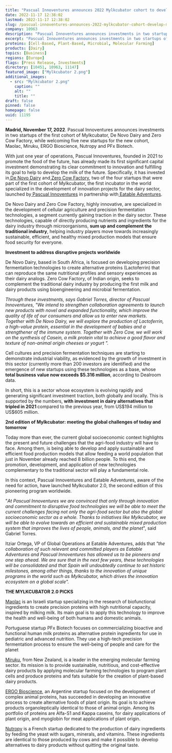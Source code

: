 ```yaml
---
title: "Pascual Innoventures announces 2022 Mylkcubator cohort to develop milk of the future"
date: 2022-11-17 12:38:02
lastmod: 2022-11-17 12:38:02
slug: /pascual-innoventures-announces-2022-mylkcubator-cohort-develop-milk-future
company: 10963
description: "Pascual Innoventures announces investments in two startups of the first cohort of Mylkcubator, De Novo Dairy and Zero Cow Factory, while welcoming five new startups for the new cohort, Maolac, Miruku, ERGO Bioscience, Nutropy and PFx Biotech."
excerpt: "Pascual Innoventures announces investments in two startups of the first cohort of Mylkcubator, De Novo Dairy and Zero Cow Factory, while welcoming five new startups for the new cohort, Maolac, Miruku, ERGO Bioscience, Nutropy and PFx Biotech."
proteins: [Cell-Based, Plant-Based, Microbial, Molecular Farming]
products: [Dairy]
topics: [Business]
regions: [Europe]
flags: [Press Release, Investments]
directory: [10451, 10963, 11147]
featured_image: ["Mylkcubator 2.png"]
additional_images:
  - src: "Mylkcubator 2.png"
    caption: ""
    alt: ""
    title: ""
draft: false
pinned: false
homepage: false
uuid: 11195
---
```

<p><strong>Madrid, November 17, 2022</strong>. Pascual Innoventures announces investments in two startups of the first cohort of Mylkcubator, De Novo Dairy and Zero Cow Factory, while welcoming five new startups for the new cohort, Maolac, Miruku, ERGO Bioscience, Nutropy and PFx Biotech.</p>
<p>With just one year of operations, Pascual Innoventures, founded in 2021 to promote the food of the future, has already made its first significant capital investment demonstrating its clear commitment to innovation and fulfilling its goal to help to develop the milk of the future. Specifically, it has invested in<a href="https://www.denovodairy.com/"> De Novo Dairy</a> and<a href="https://zerocowfactory.com/"> Zero Cow Factory</a>, two of the four startups that were part of the first cohort of Mylkcubator, the first incubator in the world specialized in the development of innovation projects for the dairy sector, launched by<a href="https://pascualinnoventures.com/"> Pascual Innoventures</a> in partnership with<a href="https://eatableadventures.com/"> Eatable Adventures</a>.</p>
<p>De Novo Dairy and Zero Cow Factory, highly innovative, are specialized in the development of cellular agriculture and precision fermentation technologies, a segment currently gaining traction in the dairy sector. These technologies, capable of directly producing nutrients and ingredients for the dairy industry through microorganisms, <strong>sum up and complement the traditional industry</strong>, helping industry players move towards increasingly sustainable, efficient, and healthy mixed production models that ensure food security for everyone. </p>
<p><strong>Investment to address disruptive projects worldwide</strong></p>
<p>De Novo Dairy, based in South Africa, is focused on developing precision fermentation technologies to create alternative proteins (Lactoferrin) that can reproduce the same nutritional profiles and sensory experiences as their dairy analogs. Zero Cow Factory, of Indian origin, seeks to complement the traditional dairy industry by producing the first milk and dairy products using bioengineering and microbial fermentation.</p>
<p><em>Through these investments, says Gabriel Torres, director of Pascual Innoventures, "We intend to strengthen collaboration agreements to launch new products with novel and expanded functionality, which improve the quality of life of our consumers and allow us to enter new markets. Together with De Novo Dairy, we will explore the production of Lactoferrin, a high-value protein, essential in the development of babies and a strengthener of the immune system. Together with Zero Cow, we will work on the synthesis of Casein, a milk protein vital to achieve a good flavor and texture of non-animal origin cheeses or yogurt ".</em></p>
<p>Cell cultures and precision fermentation techniques are starting to demonstrate industrial viability, as evidenced by the growth of investment in this sector (currently more than 200 investors are identified) and the emergence of new startups using these technologies as a base, whose <strong>total business value now exceeds $5.316 million</strong>, according to Dealroom data.</p>
<p>In short, this is a sector whose ecosystem is evolving rapidly and generating significant investment traction, both globally and locally. This is supported by the numbers, <strong>with investment in dairy alternatives that tripled in 2021 </strong>compared to the previous year, from US$194 million to US$605 million.</p>
<p><strong>2nd edition of Mylkcubator: meeting the global challenges of today and tomorrow</strong></p>
<p>Today more than ever, the current global socioeconomic context highlights the present and future challenges that the agri-food industry will have to face. Among them, is being able to develop and apply sustainable and efficient food production models that allow feeding a world population that just in November already reached 8 billion people. To this end, the promotion, development, and application of new technologies complementary to the traditional sector will play a fundamental role.</p>
<p>In this context, Pascual Innoventures and Eatable Adventures, aware of the need for action, have launched Mylkcubator 2.0, the second edition of this pioneering program worldwide.</p>
<p>"<em>At Pascual Innoventures we are convinced that only through innovation and commitment to disruptive food technologies we will be able to meet the current challenges facing not only the agri-food sector but also the global socioeconomic sector as a whole. Thanks to initiatives like Mylkcubator, we will be able to evolve towards an efficient and sustainable mixed production system that improves the lives of people, animals, and the planet</em>", said Gabriel Torres.</p>
<p>Itziar Ortega, VP of Global Operations at Eatable Adventures, adds that <em>"the collaboration of such relevant and committed players as Eatable Adventures and Pascual Innoventures has allowed us to be pioneers and one step ahead. We are sure that in the next few years, these technologies will be consolidated and that Spain will undoubtedly continue to set historic milestones, among other things, thanks to the innovation of unique programs in the world such as Mylkcubator, which drives the innovation ecosystem on a global scale".</em></p>
<p><strong>THE MYLKCUBATOR 2.0 PICKS</strong></p>
<p><a href="https://www.maolac.com/">Maolac</a> is an Israeli startup specializing in the research of biofunctional ingredients to create precision proteins with high nutritional capacity, inspired by milking milk. Its main goal is to apply this technology to improve the health and well-being of both humans and domestic animals.</p>
<p>Portuguese startup PFx Biotech focuses on commercializing bioactive and functional human milk proteins as alternative protein ingredients for use in pediatric and advanced nutrition. They use a high-tech precision fermentation process to ensure the well-being of people and care for the planet</p>
<p><a href="https://miruku.com/">Miruku</a>, from New Zealand, is a leader in the emerging molecular farming sector. Its mission is to provide sustainable, nutritious, and cost-effective dairy products by applying molecular farming technologies to program plant cells and produce proteins and fats suitable for the creation of plant-based dairy products.</p>
<p><a href="https://ergofoods.com/index-es.php">ERGO Bioscience</a>, an Argentine startup focused on the development of complex animal proteins, has succeeded in developing an innovative process to create alternative foods of plant origin. Its goal is to achieve products organoleptically identical to those of animal origin. Among its portfolio of proteins are Alfa-S1 and Kappa caseins, for dairy applications of plant origin, and myoglobin for meat applications of plant origin.</p>
<p><a href="https://nutropy.com/">Nutropy</a> is a French startup dedicated to the production of dairy ingredients by feeding the yeast with sugars, minerals, and vitamins. These ingredients are identical to those produced by cows and make it possible to develop alternatives to dairy products without quitting the original taste.</p>
